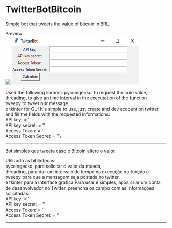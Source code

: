 # TwitterBotBitcoin
Simple bot that tweets the value of bitcoin in BRL.

Preview: \
![](src/TwitterBotScreen.PNG)
<img src="https://github.com/caiocfer/TwitterBotBitcoin/blob/master/TwitterBotScreen.PNG">

Used the following librarys:
   pycoingecko, to request the coin value, \
   threading, to give an time interval in the executation of the function \
   tweepy to tweet our message.\
   e tkinter for GUI
It's simple to use, just create and dev account on twitter, and fill the fields with the requested informations:\
  API key: = ''\
  API key secret: = ''\
  Access Token: = ''\
  Access Token Secret: = ''\
_________________________________________________________
Bot simples que tweeta caso o Bitcoin altere o valor.

Utilizado as bibliotecas:\
   pycoingecko, para solicitar o valor da moeda, \
   threading, para dar um intervalo de tempo na execução da função e \
   tweepy para que a mensagem seja postada no twitter.\
   e tkinter para a interface gráfica
Para usar é simples, após criar um conta de desenvolvedor no Twitter, preencha os campo com as informações solicitadas:\
  API key: = ''\
  API key secret: = ''\
  Access Token: = ''\
  Access Token Secret: = ''
_________________________________________________________
